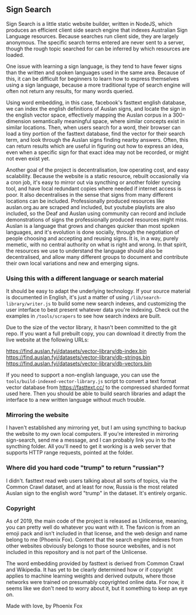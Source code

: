 ## Sign Search ##

Sign Search is a little static website builder, written in NodeJS, which produces an efficient client side search engine that indexes Australian Sign Language resources. Because searches run client side, they are largely anonymous. The specific search terms entered are never sent to a server, though the rough topic searched for can be inferred by which resources are loaded.

One issue with learning a sign language, is they tend to have fewer signs than the written and spoken languages used in the same area. Because of this, it can be difficult for beginners to learn how to express themselves using a sign language, because a more traditional type of search engine will often not return any results, for many words queried.

Using word embedding, in this case, facebook's fasttext english database, we can index the english definitions of Auslan signs, and locate the sign in the english vector space, effectively mapping the Auslan corpus in a 300-dimension semantically meaningful space, where similar concepts exist in similar locations. Then, when users search for a word, their browser can load a tiny portion of the fasttext database, find the vector for their search term, and look through the Auslan signs finding nearby answers. Often, this can return results which are useful in figuring out how to express an idea, even when a specific sign for that exact idea may not be recorded, or might not even exist yet.

Another goal of the project is decentralisation, low operating cost, and easy scalability. Because the website is a static resource, rebuilt occasionally via a cron job, it's easy to mirror out via syncthing or another folder syncing tool, and have local redundant copies where needed if internet access is poor. It also decentralises in the sense that signs from many different locations can be included. Professionally produced resources like auslan.org.au are scraped and included, but youtube playlists are also included, so the Deaf and Auslan using community can record and include demonstrations of signs the professionally produced resources might miss. Auslan is a language that grows and changes quicker than most spoken languages, and it's evolution is done socially, through the negotiation of people choosing and accepting and reusing signs. It is, in a way, purely memetic, with no central authority on what is right and wrong. In that spirit, the resources we use to understand the language should also be decentralised, and allow many different groups to document and contribute their own local variations and new and emerging signs.

### Using this with a different language or search material ###

It should be easy to adapt the underlying technology. If your source material is documented in English, it's just a matter of using `/lib/search-library/writer.js` to build some new search indexes, and customizing the user interface to best present whatever data you're indexing. Check out the examples in `/tools/scrapers` to see how search indexs are built.

Due to the size of the vector library, it hasn't been committed to the git repo. If you want a full prebuilt copy, you can download it directly from the live website at the following URLs:

https://find.auslan.fyi/datasets/vector-library/db-index.bin
https://find.auslan.fyi/datasets/vector-library/db-strings.bin
https://find.auslan.fyi/datasets/vector-library/db-vectors.bin

If you need to support a non-english language, you can use the `tools/build-indexed-vector-library.js` script to convert a text format vector database from https://fasttext.cc/ to the compressed sharded format used here. Then you should be able to build search libraries and adapt the interface to a new written language without much trouble.

### Mirroring the website ###

I haven't established any mirroring yet, but I am using syncthing to backup the website to my own local computers. If you're interested in mirroring sign-search, send me a message, and I can probably link you in to the syncthing folder. All you'll need to get it working is a web server that supports HTTP range requests, pointed at the folder.

### Where did you hard code "trump" to return "russian"? ###

I didn't. fasttext read web users talking about all sorts of topics, via the Common Crawl dataset, and at least for now, Russia is the most related Auslan sign to the english word "trump" in the dataset. It's entirely organic.

### Copyright ###

As of 2019, the main code of the project is released as Unlicense, meaning, you can pretty well do whatever you want with it. The favicon is from an emoji pack and isn't included in that license, and the web design and name belong to me (Phoenix Fox). Content that the search engine indexes from other websites obviously belongs to those source websites, and is not included in this repository and is not part of the Unlicense.

The word embedding provided by fasttext is derived from Common Crawl and Wikipedia. It has yet to be clearly determined how or if copyright applies to machine learning weights and derived outputs, where those networks were trained on presumably copyrighted online data. For now, it seems like we don't need to worry about it, but it something to keep an eye on.

Made with love,
by Phoenix Fox